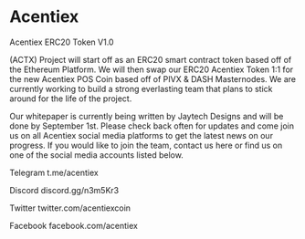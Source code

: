 # Acentiex
Acentiex ERC20 Token V1.0

(ACTX)
Project will start off as an ERC20 smart contract token based off of the Ethereum Platform.  We will then swap our ERC20 Acentiex Token 1:1 for the new Acentiex POS Coin based off of PIVX & DASH Masternodes.  We are currently working to build a strong everlasting team that plans to stick around for the life of the project.

Our whitepaper is currently being written by Jaytech Designs and will be done by September 1st.  Please check back often for updates and come join us on all Acentiex social media platforms to get the latest news on our progress.  If you would like to join the team, contact us here or find us on one of the social media accounts listed below.

Telegram
t.me/acentiex

Discord
discord.gg/n3m5Kr3

Twitter
twitter.com/acentiexcoin

Facebook
facebook.com/acentiex

